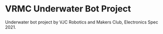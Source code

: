 # VRMC Underwater Bot Project
Underwater bot project by VJC Robotics and Makers Club, Electronics Spec 2021.
